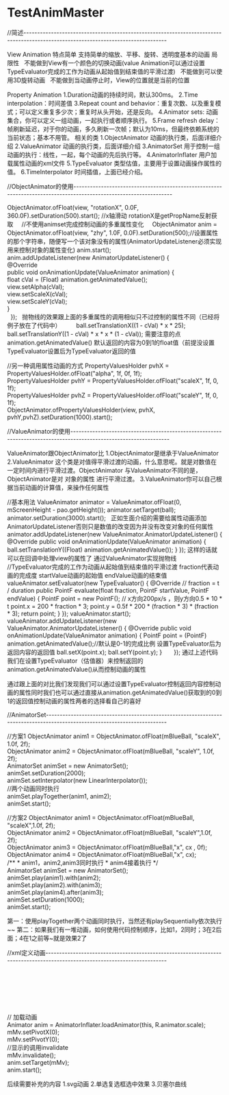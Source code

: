 # TestAnimMaster

//简述----------------------------------------------------------------------------------------------------------------------------------

View Animation
特点简单
    支持简单的缩放、平移、旋转、透明度基本的动画
  局限性
    不能做到View有一个颜色的切换动画(value Animation可以通过设置TypeEvaluator完成的工作为动画从起始值到结束值的平滑过渡)
    不能做到可以使用3D旋转动画
    不能做到当动画停止时，View的位置就是当前的位置
    
Property Animation
    1.Duration动画的持续时间，默认300ms。
    2.Time interpolation：时间差值
    3.Repeat count and behavior：重复次数、以及重复模式；可以定义重复多少次；重复时从头开始，还是反向。
    4.Animator sets: 动画集合，你可以定义一组动画，一起执行或者顺序执行。
	5.Frame refresh delay：帧刷新延迟，对于你的动画，多久刷新一次帧；默认为10ms，但最终依赖系统的当前状态；基本不用管。
相关的类
	1.ObjectAnimator  动画的执行类，后面详细介绍
	2.ValueAnimator 动画的执行类，后面详细介绍 
	3.AnimatorSet 用于控制一组动画的执行：线性，一起，每个动画的先后执行等。
	4.AnimatorInflater 用户加载属性动画的xml文件
	5.TypeEvaluator  类型估值，主要用于设置动画操作属性的值。
	6.TimeInterpolator 时间插值，上面已经介绍。   

//ObjectAnimator的使用------------------------------------------------------------------------------------------------------------------
     
  ObjectAnimator.ofFloat(view, "rotationX", 0.0F, 360.0F).setDuration(500).start();  //x轴滑动    rotationX是getPropName反射获取
     //不使用animset完成控制动画的多重属性变化
     ObjectAnimator anim = ObjectAnimator.ofFloat(view, "zhy", 1.0F,  0.0F).setDuration(500);//设置属性的那个字符串，随便写一个该对象没有的属性(AnimatorUpdateListener必须实现用来控制对象的属性变化)
    anim.start();  
    anim.addUpdateListener(new AnimatorUpdateListener() {  
        @Override  
        public void onAnimationUpdate(ValueAnimator animation)  {  
            float cVal = (Float) animation.getAnimatedValue();  
            view.setAlpha(cVal);  
            view.setScaleX(cVal);  
            view.setScaleY(cVal);  
        }  
    });  
抛物线的效果跟上面的多重属性的调用相似只不过控制的属性不同（已经将例子放在了代码中）
          ball.setTranslationX((1 - cVal) * x * 25);
          ball.setTranslationY((1 - cVal) * x * x * (1 - cVal));
需要注意的点
  animation.getAnimatedValue() 默认返回的内容为0到1的float值（前提没设置TypeEvaluator设置后为TypeEvaluator返回的值
  
 //另一种调用属性动画的方式
     PropertyValuesHolder pvhX = PropertyValuesHolder.ofFloat("alpha", 1f, 0f, 1f);  
     PropertyValuesHolder pvhY = PropertyValuesHolder.ofFloat("scaleX", 1f, 0, 1f);  
     PropertyValuesHolder pvhZ = PropertyValuesHolder.ofFloat("scaleY", 1f, 0, 1f);  
     ObjectAnimator.ofPropertyValuesHolder(view, pvhX, pvhY,pvhZ).setDuration(1000).start();  
     

//ValueAnimator的使用------------------------------------------------------------------------------------------------------------------ 


ValueAnimator跟ObjectAnimator比
 1.ObjectAnimator是继承于ValueAnimator
 2.ValueAnimator 这个类是对值得平滑过渡的动画，什么意思呢。就是对数值在一定时间内进行平滑过渡。ObjectAnimator 与ValueAnimator不同的是，ObjectAnimator是对 对象的属性 进行平滑过渡。
 3.ValueAnimator你可以自己根据当前动画的计算值，来操作任何属性
 
//基本用法
ValueAnimator animator = ValueAnimator.ofFloat(0, mScreenHeight - pao.getHeight());
                animator.setTarget(ball);
                animator.setDuration(3000).start();  
正如生面介绍的需要给属性动画添加AnimatorUpdateListener否则只是数值的改变因为并没有改变对象的任何属性
 animator.addUpdateListener(new ValueAnimator.AnimatorUpdateListener() {
                    @Override
                    public void onAnimationUpdate(ValueAnimator animation) {
                        ball.setTranslationY((Float) animation.getAnimatedValue());
                    }
                });
 这样的话就可以在回调中处理view的属性了
通过ValueAnimator实现抛物线
//TypeEvaluator完成的工作为动画从起始值到结束值的平滑过渡 fraction代表动画的完成度  startValue动画的起始值  endValue动画的结束值
        valueAnimator.setEvaluator(new TypeEvaluator<PointF>() {
            @Override   // fraction = t / duration
            public PointF evaluate(float fraction, PointF startValue, PointF endValue) {
                PointF point = new PointF(); // x方向200px/s ，则y方向0.5 * 10 * t
                point.x = 200 * fraction * 3;
                point.y = 0.5f * 200 * (fraction * 3) * (fraction * 3);
                return point;
            }
        });
        valueAnimator.start();
        valueAnimator.addUpdateListener(new ValueAnimator.AnimatorUpdateListener() {
            @Override
            public void onAnimationUpdate(ValueAnimator animation) {
                PointF point = (PointF) animation.getAnimatedValue();//默认是0-1的完成比例 设置TypeEvaluator后为返回内容的返回值
                ball.setX(point.x);
                ball.setY(point.y);
            }
        });
通过上述代码我们在设置TypeEvaluator（估值器）来控制返回的animation.getAnimatedValue()从而控制动画的属性

通过跟上面的对比我们发现我们可以通过设置TypeEvaluator控制返回内容控制动画的属性同时我们也可以通过直接从animation.getAnimatedValue()获取到的0到1的返回值控制动画的属性两者的选择看自己的喜好


//AnimatorSet--------------------------------------------------------------------------------------------------------------------------

//方案1
 ObjectAnimator anim1 = ObjectAnimator.ofFloat(mBlueBall, "scaleX", 1.0f, 2f);  
        ObjectAnimator anim2 = ObjectAnimator.ofFloat(mBlueBall, "scaleY", 1.0f, 2f);  
        AnimatorSet animSet = new AnimatorSet();  
        animSet.setDuration(2000);  
        animSet.setInterpolator(new LinearInterpolator());  
        //两个动画同时执行  
        animSet.playTogether(anim1, anim2);  
        animSet.start();  

 //方案2
 ObjectAnimator anim1 = ObjectAnimator.ofFloat(mBlueBall, "scaleX",1.0f, 2f);  
        ObjectAnimator anim2 = ObjectAnimator.ofFloat(mBlueBall, "scaleY",1.0f, 2f);  
        ObjectAnimator anim3 = ObjectAnimator.ofFloat(mBlueBall,"x",  cx ,  0f);  
        ObjectAnimator anim4 = ObjectAnimator.ofFloat(mBlueBall,"x", cx);   
        /** 
         * anim1，anim2,anim3同时执行 
         * anim4接着执行 
         */  
        AnimatorSet animSet = new AnimatorSet();  
        animSet.play(anim1).with(anim2);  
        animSet.play(anim2).with(anim3);  
        animSet.play(anim4).after(anim3);  
        animSet.setDuration(1000);  
        animSet.start(); 
        
第一：使用playTogether两个动画同时执行，当然还有playSequentially依次执行~~
第二：如果我们有一堆动画，如何使用代码控制顺序，比如1，2同时；3在2后面；4在1之前等~就是效果2了

//xml定义动画--------------------------------------------------------------------------------------------------------------------------

  <set xmlns:android="http://schemas.android.com/apk/res/android"  
    android:ordering="together" >  
	    <objectAnimator  
		android:duration="1000"  
		android:propertyName="scaleX"  
		android:valueFrom="1"  
		android:valueTo="0.5" >  
	    </objectAnimator>  
	    <objectAnimator  
		android:duration="1000"  
		android:propertyName="scaleY"  
		android:valueFrom="1"  
		android:valueTo="0.5" >  
	    </objectAnimator>    
  </set>  

// 加载动画  
        Animator anim = AnimatorInflater.loadAnimator(this, R.animator.scale);  
        mMv.setPivotX(0);  
        mMv.setPivotY(0);  
        //显示的调用invalidate  
        mMv.invalidate();  
        anim.setTarget(mMv);  
        anim.start();  






后续需要补充的内容
1.svg动画
2.单选复选框选中效果
3.贝塞尔曲线















